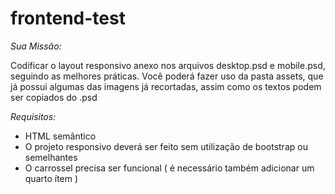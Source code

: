 # frontend-test

*Sua Missão:*

Codificar o layout responsivo anexo nos arquivos desktop.psd e mobile.psd, seguindo as melhores práticas. Você poderá fazer uso da pasta assets, que já possui algumas das imagens já recortadas, assim como os textos podem ser copiados do .psd

*Requisitos:*

- HTML semântico
- O projeto responsivo deverá ser feito sem utilização de bootstrap ou semelhantes
- O carrossel precisa ser funcional ( é necessário também adicionar um quarto ítem )